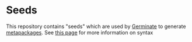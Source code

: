 # Seeds

This repository contains "seeds" which are used by [Germinate](Germinate) to generate [metapackages](https://github.com/elementary/metapackages). See [this page](http://manpages.ubuntu.com/manpages/eoan/en/man1/germinate.1.html) for more information on syntax
